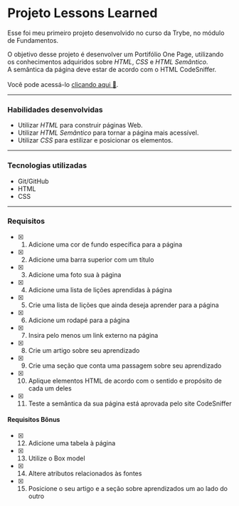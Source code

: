 # Projeto Lessons Learned
  Esse foi meu primeiro projeto desenvolvido no curso da Trybe, no módulo de Fundamentos.
  
  O objetivo desse projeto é desenvolver um Portifólio One Page, utilizando os conhecimentos adquiridos sobre _HTML_, _CSS_ e _HTML Semântico_.
  <br>A semântica da página deve estar de acordo com o HTML CodeSniffer.
  <br><br>Você pode acessá-lo <a href="https://johntvale.github.io/project-lessons-learned/">clicando aqui :rocket:</a>.

---

### Habilidades desenvolvidas
- Utilizar _HTML_ para construir páginas Web.
- Utilizar _HTML Semântico_ para tornar a página mais acessível.
- Utilizar _CSS_ para estilizar e posicionar os elementos.

---

### Tecnologias utilizadas
- Git/GitHub
- HTML
- CSS

---

### Requisitos
- [x] 1. Adicione uma cor de fundo específica para a página
- [x] 2. Adicione uma barra superior com um título
- [x] 3. Adicione uma foto sua à página
- [x] 4. Adicione uma lista de lições aprendidas à página
- [x] 5. Crie uma lista de lições que ainda deseja aprender para a página
- [x] 6. Adicione um rodapé para a página
- [x] 7. Insira pelo menos um link externo na página
- [x] 8. Crie um artigo sobre seu aprendizado
- [x] 9. Crie uma seção que conta uma passagem sobre seu aprendizado
- [x] 10. Aplique elementos HTML de acordo com o sentido e propósito de cada um deles
- [x] 11. Teste a semântica da sua página está aprovada pelo site CodeSniffer

#### Requisitos Bônus
- [x] 12. Adicione uma tabela à página
- [x] 13. Utilize o Box model
- [x] 14. Altere atributos relacionados às fontes
- [x] 15. Posicione o seu artigo e a seção sobre aprendizados um ao lado do outro
